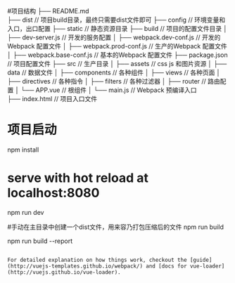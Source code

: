 #项目结构
├── README.md           
├── dist                     // 项目build目录，最终只需要dist文件即可
├── config                   // 环境变量和入口，出口配置
├── static                   // 静态资源目录
├── build                    // 项目的配置文件目录
│   ├── dev-server.js        // 开发的服务配置
│   ├── webpack.dev-conf.js  // 开发的Webpack 配置文件
│   ├── webpack.prod-conf.js // 生产的Webpack 配置文件
│   ├── webpack.base-conf.js // 基本的Webpack 配置文件
├── package.json             // 项目配置文件
├── src                      // 生产目录
│   ├── assets               // css js 和图片资源
│   ├── data                 // 数据文件
│   ├── components           // 各种组件
│   ├── views                // 各种页面
│   ├── directives           // 各种指令
│   ├── filters           // 各种过滤器
│   ├── router            // 路由配置
│   └── APP.vue             // 根组件
│   └── main.js               // Webpack 预编译入口         
├── index.html               // 项目入口文件

# 项目启动

npm install

# serve with hot reload at localhost:8080
npm run dev

#手动在主目录中创建一个dist文件，用来容乃打包压缩后的文件
npm run build

npm run build --report

```

For detailed explanation on how things work, checkout the [guide](http://vuejs-templates.github.io/webpack/) and [docs for vue-loader](http://vuejs.github.io/vue-loader).
